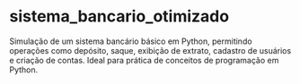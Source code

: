 # sistema_bancario_otimizado
Simulação de um sistema bancário básico em Python, permitindo operações como depósito, saque, exibição de extrato, cadastro de usuários e criação de contas. Ideal para prática de conceitos de programação em Python.
